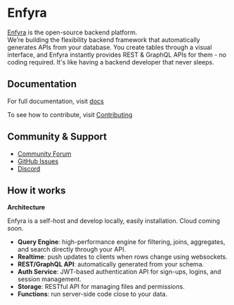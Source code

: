 # Enfyra

[Enfyra](https://demo.enfyra.io/login) is the open-source backend platform.  
We’re building the flexibility backend framework that automatically generates APIs from your database. You create tables through a visual interface, and Enfyra instantly provides REST & GraphQL APIs for them - no coding required. It's like having a backend developer that never sleeps.

## Documentation

For full documentation, visit [docs](https://github.com/Enfyra/documents)

To see how to contribute, visit [Contributing](https://github.com/Enfyra/backend/blob/main/CONTRIBUTING.md)

## Community & Support

- [Community Forum](https://github.com/enfyra/enfyra/discussions)
- [GitHub Issues](https://github.com/Enfyra/app/issues)
- [Discord](https://discord.enfyra.io)

## How it works
**Architecture**

Enfyra is a self-host and develop locally, easily installation.
Cloud coming soon.

- **Query Engine**: high-performance engine for filtering, joins, aggregates, and search directly through your API.
- **Realtime**: push updates to clients when rows change using websockets.
- **REST/GraphQL API**: automatically generated from your schema.
- **Auth Service**: JWT-based authentication API for sign-ups, logins, and session management.
- **Storage**: RESTful API for managing files and permissions.
- **Functions**: run server-side code close to your data.
